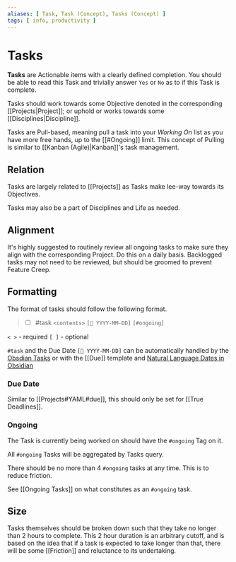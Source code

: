 ```yaml
---
aliases: [ Task, Task (Concept), Tasks (Concept) ]
tags: [ info, productivity ]
---
```

# Tasks
**Tasks** are Actionable items with a clearly defined completion. You should be able to read this Task and trivially answer `Yes` or `No` as to if this Task is complete. 

Tasks should work towards some Objective denoted in the corresponding [[Projects|Project]]; or uphold or works towards some [[Disciplines|Discipline]].

Tasks are Pull-based, meaning pull a task into your *Working On* list as you have more free hands, up to the [[#Ongoing]] limit. This concept of Pulling is similar to [[Kanban (Agile)|Kanban]]'s task management.

## Relation
Tasks are largely related to [[Projects]] as Tasks make lee-way towards its Objectives.

Tasks may also be a part of Disciplines and Life as needed.

## Alignment
It's highly suggested to routinely review all ongoing tasks to make sure they align with the corresponding Project. Do this on a daily basis. Backlogged tasks may not need to be reviewed, but should be groomed to prevent Feature Creep.

## Formatting
The format of tasks should follow the following format.

> - [ ] #task `<contents>` `[📅 YYYY-MM-DD]` `[#ongoing]`

`< >` - required
`[ ]` - optional

`#task` and the Due Date `[📅 YYYY-MM-DD]` can be automatically handled by the [Obsdian Tasks](https://github.com/schemar/obsidian-tasks) or with the [[Due]] template and [Natural Language Dates in Obsidian](https://github.com/argenos/nldates-obsidian)

### Due Date
Similar to [[Projects#YAML#due]], this should only be set for [[True Deadlines]].

### Ongoing
The Task is currently being worked on should have the `#ongoing` Tag on it.

All `#ongoing` Tasks will be aggregated by Tasks query.

There should be no more than 4 `#ongoing` tasks at any time. This is to reduce friction.

See [[Ongoing Tasks]] on what constitutes as an `#ongoing` task.

## Size
Tasks themselves should be broken down such that they take no longer than 2 hours to complete. This 2 hour duration is an arbitrary cutoff, and is based on the idea that if a task is expected to take longer than that, there will be some [[Friction]] and reluctance to its undertaking.